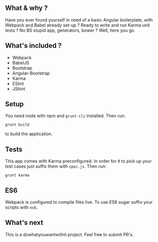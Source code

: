## What & why ?
Have you ever found yourself in need of a basic Angular boilerplate, with Webpack and Babel already set-up ? Ready to write and run Karma unit tests ? No BS stupid app, generators, bower ? Well, here you go.

## What's included ?

* Webpack
* BabelJS
* Bootstrap
* Angular-Bootstrap
* Karma
* ESlint
* JShint

## Setup 
You need node with npm and `grunt-cli` installed. Then run:

`grunt build`

to build the application.

## Tests
This app comes with Karma preconfigured. In order for it to pick up your test cases just suffix them with `spec.js`.
Then run:

`grunt karma`

## ES6
Webpack is configured to compile files live. To use ES6 sugar suffix your scripts with `es6`.

## What's next
This is a dowhatyouwantwithit project. Feel free to submit PR's.